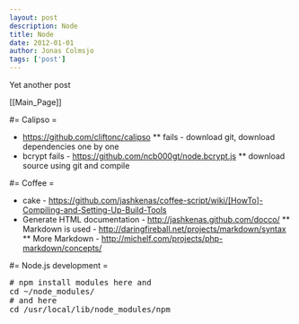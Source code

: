 ```yaml
---
layout: post
description: Node
title: Node
date: 2012-01-01
author: Jonas Colmsjo
tags: ['post']
---
```


Yet another post





[[Main_Page]]


#= Calipso =


* https://github.com/cliftonc/calipso
** fails - download git, download dependencies one by one
* bcrypt fails - https://github.com/ncb000gt/node.bcrypt.js
** download source using git and compile


#= Coffee =

* cake - https://github.com/jashkenas/coffee-script/wiki/[HowTo]-Compiling-and-Setting-Up-Build-Tools
* Generate HTML documentation - http://jashkenas.github.com/docco/
** Markdown is used -  http://daringfireball.net/projects/markdown/syntax
** More Markdown - http://michelf.com/projects/php-markdown/concepts/


#= Node.js development =



<pre>
# npm install modules here and 
cd ~/node_modules/
# and here 
cd /usr/local/lib/node_modules/npm


</pre>
